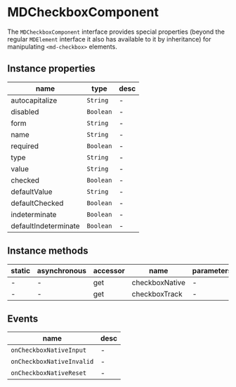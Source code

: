 # MDCheckboxComponent
The `MDCheckboxComponent` interface provides special properties (beyond the regular `MDElement` interface it also has available to it by inheritance) for manipulating `<md-checkbox>` elements.

## Instance properties

name|type|desc
---|---|---
autocapitalize|`String`|-
disabled|`Boolean`|-
form|`String`|-
name|`String`|-
required|`Boolean`|-
type|`String`|-
value|`String`|-
checked|`Boolean`|-
defaultValue|`String`|-
defaultChecked|`Boolean`|-
indeterminate|`Boolean`|-
defaultIndeterminate|`Boolean`|-

## Instance methods

static|asynchronous|accessor|name|parameters
---|---|---|---|---
-|-|get |checkboxNative|-
-|-|get |checkboxTrack|-

## Events

name|desc
---|---
`onCheckboxNativeInput`|-
`onCheckboxNativeInvalid`|-
`onCheckboxNativeReset`|-
